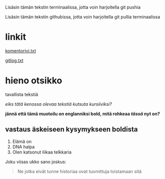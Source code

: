 Lisäsin tämän tekstin terminaalissa, jotta voin harjoitella git pushia

Lisäsin tämän tekstin githubissa, jotta voin harjoitella git pullia terminaalissa


# linkit

[komentorivi.txt](https://github.com/maqqe/otm-harjoitustyo/tree/master/laskarit/viikko1/komentorivi.txt)

[gitlog.txt](https://github.com/maqqe/otm-harjoitustyo/tree/master/laskarit/viikko1/gitlog.txt)



# hieno otsikko

tavallista tekstiä

*eiks tätä kenossa olevaa tekstiä kutsuta kursiiviksi?*

**jännä että tämä muotoilu on englanniksi bold, mitä rohkeaa _tässä_ nyt on?**

## vastaus äskeiseen kysymykseen boldista

1. Elämä on
1. DNA halpa
1. Olen katsonut liikaa telkkaria

Joku viisas ukko sano joskus:

> Ne jotka eivät tunne historiaa
> ovat tuomittuja toistamaan sitä
